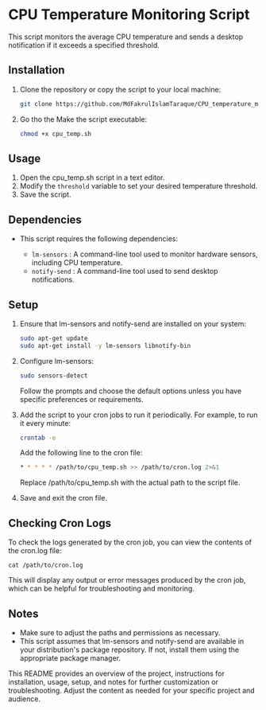 # CPU Temperature Monitoring Script

This script monitors the average CPU temperature and sends a desktop notification if it exceeds a specified threshold.

## Installation

1. Clone the repository or copy the script to your local machine:

   ```bash
   git clone https://github.com/MdFakrulIslamTaraque/CPU_temperature_monitoring_script.git
   ```
2. Go tho the Make the script executable:
    ```bash
    chmod +x cpu_temp.sh
    ```
## Usage
1. Open the cpu_temp.sh script in a text editor.
2. Modify the `threshold` variable to set your desired temperature threshold.
3. Save the script.

## Dependencies
+ This script requires the following dependencies:

    * `lm-sensors` : A command-line tool used to monitor hardware sensors, including CPU temperature.
    * `notify-send` : A command-line tool used to send desktop notifications.
## Setup
1. Ensure that lm-sensors and notify-send are installed on your system:

    ```bash
    sudo apt-get update
    sudo apt-get install -y lm-sensors libnotify-bin
    ```
2. Configure lm-sensors:

    ```bash
    sudo sensors-detect
    ```
    Follow the prompts and choose the default options unless you have specific preferences or requirements.
3. Add the script to your cron jobs to run it periodically. For example, to run it every minute:
    ```bash
    crontab -e
    ```
    Add the following line to the cron file:
    ```bash
    * * * * * /path/to/cpu_temp.sh >> /path/to/cron.log 2>&1
    ```
    Replace /path/to/cpu_temp.sh with the actual path to the script file.
4. Save and exit the cron file.

## Checking Cron Logs
To check the logs generated by the cron job, you can view the contents of the cron.log file:
    
    cat /path/to/cron.log

This will display any output or error messages produced by the cron job, which can be helpful for troubleshooting and monitoring.

## Notes
+ Make sure to adjust the paths and permissions as necessary.
+ This script assumes that lm-sensors and notify-send are available in your distribution's package repository. If not, install them using the appropriate package manager.

This README provides an overview of the project, instructions for installation, usage, setup, and notes for further customization or troubleshooting. Adjust the content as needed for your specific project and audience.

